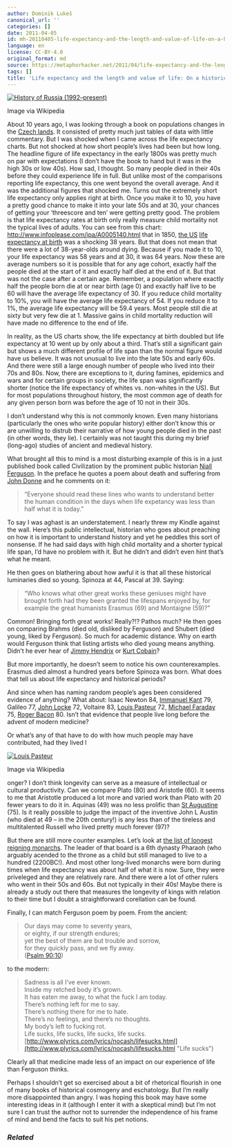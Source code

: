 ```yaml
---
author: Dominik Lukeš
canonical_url: ''
categories: []
date: 2011-04-05
id: mh-20110405-life-expectancy-and-the-length-and-value-of-life-on-a-historical-overimagination
language: en
license: CC-BY-4.0
original_format: md
source: https://metaphorhacker.net/2011/04/life-expectancy-and-the-length-and-value-of-life-on-a-historical-overimagination
tags: []
title: 'Life expectancy and the length and value of life: On a historical overimagination'
---
```


[![History of Russia (1992–present)](http://upload.wikimedia.org/wikipedia/en/thumb/b/b2/Russian_male_life_expectancy.jpg/300px-Russian_male_life_expectancy.jpg "History of Russia (1992–present)")](http://en.wikipedia.org/wiki/File:Russian_male_life_expectancy.jpg)

Image via Wikipedia

About 10 years ago, I was looking through a book on populations changes in the [Czech lands](http://en.wikipedia.org/wiki/Czech_lands "Czech lands"). It consisted of pretty much just tables of data with little commentary. But I was shocked when I came across the life expectancy charts. But not shocked at how short people’s lives had been but how long. The headline figure of life expectancy in the early 1800s was pretty much on par with expectations (I don’t have the book to hand but it was in the high 30s or low 40s). How sad, I thought. So many people died in their 40s before they could experience life in full. But unlike most of the comparisons reporting life expectancy, this one went beyond the overall average. And it was the additional figures that shocked me. Turns out the extremely short life expectancy only applies right at birth. Once you make it to 10, you have a pretty good chance to make it into your late 50s and at 30, your chances of getting your ‘threescore and ten’ were getting pretty good. The problem is that life expectancy rates at birth only really measure child mortality not the typical lives of adults. You can see from this chart: http://www.infoplease.com/ipa/A0005140.html that in 1850, [the US](http://en.wikipedia.org/wiki/United_States "United States") [life expectancy at birth](http://en.wikipedia.org/wiki/Life_expectancy "Life expectancy") was a shocking 38 years. But that does not mean that there were a lot of 38-year-olds around dying. Because if you made it to 10, your life expectancy was 58 years and at 30, it was 64 years. Now these are average numbers so it is possible that for any age cohort, exactly half the people died at the start of it and exactly half died at the end of it. But that was not the case after a certain age. Remember, a population where exactly half the people born die at or near birth (age 0) and exactly half live to be 60 will have the average life expectancy of 30. If you reduce child mortality to 10%, you will have the average life expectancy of 54. If you reduce it to 1%, the average life expectancy will be 59.4 years. Most people still die at sixty but very few die at 1. Massive gains in child mortality reduction will have made no difference to the end of life.

In reality, as the US charts show, the life expectancy at birth doubled but life expectancy at 10 went up by only about a third. That’s still a significant gain but shows a much different profile of life span than the normal figure would have us believe. It was not unusual to live into the late 50s and early 60s. And there were still a large enough number of people who lived into their 70s and 80s. Now, there are exceptions to it, during famines, epidemics and wars and for certain groups in society, the life span was significantly shorter (notice the life expectancy of whites vs. non-whites in the US). But for most populations throughout history, the most common age of death for any given person born was before the age of 10 not in their 30s.

I don’t understand why this is not commonly known. Even many historians (particularly the ones who write popular history) either don’t know this or are unwilling to distrub their narrative of how young people died in the past (in other words, they lie). I certainly was not taught this during my brief (long-ago) studies of ancient and medieval history.

What brought all this to mind is a most disturbing example of this is in a just published book called Civilization by the prominent public historian [Niall Ferguson](http://en.wikipedia.org/wiki/Niall_Ferguson "Niall Ferguson"). In the preface he quotes a poem about death and suffering from [John Donne](http://en.wikipedia.org/wiki/John_Donne "John Donne") and he comments on it:

> “Everyone should read these lines who wants to understand better the human condition in the days when life expetancy was less than half what it is today.”

To say I was aghast is an understatement. I nearly threw my Kindle against the wall. Here’s this public intellectual, historian who goes about preaching on how it is important to understand history and yet he peddles this sort of nonsense. If he had said days with high child mortality and a shorter typical life span, I’d have no problem with it. But he didn’t and didn’t even hint that’s what he meant.

He then goes on blathering about how awful it is that all these historical luminaries died so young. Spinoza at 44, Pascal at 39. Saying:

> “Who knows what other great works these geniuses might have brought forth had they been granted the lifespans enjoyed by, for example the great humanists Erasmus (69) and Montaigne (59)?”

Common! Bringing forth great works! Really?!? Pathos much? He then goes on comparing Brahms (died old, disliked by Ferguson) and Shubert (died young, liked by Ferguson). So much for academic distance. Why on earth would Ferguson think that listing artists who died young means anything. Didn’t he ever hear of [Jimmy Hendrix](http://www.last.fm/music/Jimi%2BHendrix "Jimi Hendrix") or [Kurt Cobain](http://en.wikipedia.org/wiki/Kurt_Cobain "Kurt Cobain")?

But more importantly, he doesn’t seem to notice his own counterexamples. Erasmus died almost a hundred years before Spinoza was born. What does that tell us about life expectancy and historical periods?

And since when has naming random people’s ages been considered evidence of anything? What about: Isaac Newton 84, [Immanuel Kant](http://en.wikipedia.org/wiki/Immanuel_Kant "Immanuel Kant") 79, Galileo 77, [John Locke](http://en.wikipedia.org/wiki/John_Locke "John Locke") 72, Voltaire 83, [Louis Pasteur](http://en.wikipedia.org/wiki/Louis_Pasteur "Louis Pasteur") 72, [Michael Faraday](http://en.wikipedia.org/wiki/Michael_Faraday "Michael Faraday") 75, [Roger Bacon](http://en.wikipedia.org/wiki/Roger_Bacon "Roger Bacon") 80. Isn’t that evidence that people live long before the advent of modern medicine?

Or what’s any of that have to do with how much people may have contributed, had they lived l

[![Louis Pasteur](http://upload.wikimedia.org/wikipedia/commons/thumb/2/2e/Louis_Pasteur%2C_foto_av_F%C3%A9lix_Nadar.jpg/300px-Louis_Pasteur%2C_foto_av_F%C3%A9lix_Nadar.jpg "Louis Pasteur")](http://commons.wikipedia.org/wiki/File:Louis_Pasteur%2C_foto_av_F%C3%A9lix_Nadar.jpg)

Image via Wikipedia

onger? I don’t think longevity can serve as a measure of intellectual or cultural productivity. Can we compare Plato (80) and Aristotle (60). It seems to me that Aristotle produced a lot more and varied work than Plato with 20 fewer years to do it in. Aquinas (49) was no less prolific than [St Augustine](http://en.wikipedia.org/wiki/Augustine_of_Hippo "Augustine of Hippo") (75). Is it really possible to judge the impact of the inventive John L Austin (who died at 49 – in the 20th century!) is any less than of the tireless and multitalented Russell who lived pretty much forever (97)?

But there are still more counter examples. Let’s look at [the list of longest reigning monarchs](http://en.wikipedia.org/wiki/Listoflongestreigningmonarchsofall_time "Wikipedia"). The leader of that board is a 6th dynasty Pharaoh (who arguably acended to the throne as a child but still managed to live to a hundred (2200BC!). And most other long-lived monarchs were born during times when life expectancy was about half of what it is now. Sure, they were priveleged and they are relatively rare. And there were a lot of other rulers who went in their 50s and 60s. But not typically in their 40s! Maybe there is already a study out there that measures the longevity of kings with relation to their time but I doubt a straightforward corellation can be found.

Finally, I can match Ferguson poem by poem. From the ancient:

> Our days may come to seventy years,  
> or eighty, if our strength endures;  
> yet the best of them are but trouble and sorrow,  
> for they quickly pass, and we fly away.  
> ([Psalm 90:10](http://www.biblegateway.com/passage/?search=Psalm+90))

to the modern:

> Sadness is all I’ve ever known.  
> Inside my retched body it’s grown.  
> It has eaten me away, to what the fuck I am today.  
> There’s nothing left for me to say.  
> There’s nothing there for me to hate.  
> There’s no feelings, and there’s no thoughts.  
> My body’s left to fucking rot.  
> Life sucks, life sucks, life sucks, life sucks.  
>  [http://www.plyrics.com/lyrics/nocash/lifesucks.html](http://www.plyrics.com/lyrics/nocash/lifesucks.html "Life sucks")

Clearly all that medicine made less of an impact on our experience of life than Ferguson thinks.

Perhaps I shouldn’t get so exercised about a bit of rhetorical flourish in one of many books of historical cosmogeny and eschatology. But I’m really more disappointed than angry. I was hoping this book may have some interesting ideas in it (although I enter it with a skeptical mind) but I’m not sure I can trust the author not to surrender the independence of his frame of mind and bend the facts to suit his pet notions.

### *Related*